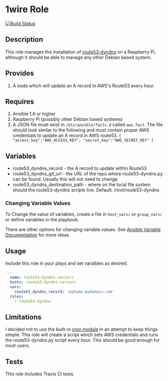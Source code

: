 # 1wire Role

[![Build
Status](https://travis-ci.org/dbryant4/ansible-role-1wire.svg?branch=master)](https://travis-ci.org/dbryant4/ansible-role-1wire)

## Description

This role manages the installation of [route53-dyndns](https://github.com/JacobSanford/route-53-dyndns) on a Raspberry Pi,
although it should be able to manage any other Debian based system.

## Provides

1. A node which will update an A record in AWS's Route53 every hour.

## Requires

1. Ansible 1.6 or higher
2. Raspberry Pi (possibly other Debian based systems)
3. A JSON file must exist in `/etc/ansible/facts.d` called `aws.fact`. The
   file should look similar to the following and must contain proper AWS
credentials to update an A record in AWS route53. ```{
"access_key":"AWS_ACCESS_KEY",
"secret_key":"AWS_SECRET_KEY"
}```

## Variables

- route53_dyndns_record - the A record to update within Route53
- route53_dyndns_git_url - the URL of the repo where route53-dyndns.py
  can be found. Usually this will not need to change.
- route53_dyndns_destination_path - where on the local file system
  should the route53-dyndns scripts live. Default: /root/route53-dyndns

### Changing Variable Values

To Change the value of variables, create a file in `host_vars/` or `group_vars/` or define variables in the playbook.

There are other options for changing variable values. See [Ansible
Variable
Documentation](http://docs.ansible.com/playbooks_variables.html) for
more ideas.

## Usage

Include this role in your plays and set varaibles as desired.

```yaml
---
  name: route53-dyndns-servers
  hosts: route53-dyndns-servers
  vars:
    route53_dyndns_record: 'myhome.mydomain.com'
  roles:
    - route53-dyndns
```

## Limitations

I decided not to use the built-in [cron module](http://docs.ansible.com/cron_module.html)
in an attempt to keep things simple. This role will create a script
which sets AWS credentials and runs the route53-dyndns.py script every
hour. This should be good enough for most users.

## Tests
This role includes Travis CI tests.
